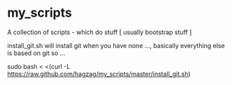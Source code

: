 my_scripts
==========

A collection of scripts - which do stuff [ usually bootstrap stuff ]


install_git.sh will install git when you have none ..., basically everything else is based on git so ...
  
  sudo bash < <(curl -L https://raw.github.com/hagzag/my_scripts/master/install_git.sh)
